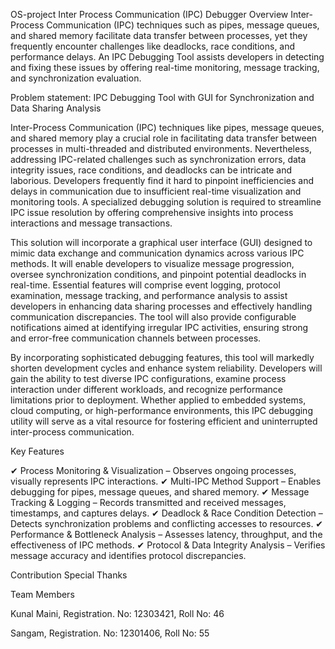 OS-project
Inter Process Communication (IPC) Debugger 
Overview
Inter-Process Communication (IPC) techniques such as pipes, message queues, and shared memory facilitate data transfer between processes, yet they frequently encounter challenges like deadlocks, race conditions, and performance delays. An IPC Debugging Tool assists developers in detecting and fixing these issues by offering real-time monitoring, message tracking, and synchronization evaluation.

Problem statement: IPC Debugging Tool with GUI for Synchronization and Data Sharing Analysis 

Inter-Process Communication (IPC) techniques like pipes, message queues, and shared memory play a crucial role in facilitating data transfer between processes in multi-threaded and distributed environments. Nevertheless, addressing IPC-related challenges such as synchronization errors, data integrity issues, race conditions, and deadlocks can be intricate and laborious. Developers frequently find it hard to pinpoint inefficiencies and delays in communication due to insufficient real-time visualization and monitoring tools. A specialized debugging solution is required to streamline IPC issue resolution by offering comprehensive insights into process interactions and message transactions. 

This solution will incorporate a graphical user interface (GUI) designed to mimic data exchange and communication dynamics across various IPC methods. It will enable developers to visualize message progression, oversee synchronization conditions, and pinpoint potential deadlocks in real-time. Essential features will comprise event logging, protocol examination, message tracking, and performance analysis to assist developers in enhancing data sharing processes and effectively handling communication discrepancies. The tool will also provide configurable notifications aimed at identifying irregular IPC activities, ensuring strong and error-free communication channels between processes. 

By incorporating sophisticated debugging features, this tool will markedly shorten development cycles and enhance system reliability. Developers will gain the ability to test diverse IPC configurations, examine process interaction under different workloads, and recognize performance limitations prior to deployment. Whether applied to embedded systems, cloud computing, or high-performance environments, this IPC debugging utility will serve as a vital resource for fostering efficient and uninterrupted inter-process communication.

Key Features

✔ Process Monitoring &amp; Visualization – Observes ongoing processes, visually represents IPC interactions. 
✔ Multi-IPC Method Support – Enables debugging for pipes, message queues, and shared memory. 
✔ Message Tracking &amp; Logging – Records transmitted and received messages, timestamps, and captures delays. 
✔ Deadlock &amp; Race Condition Detection – Detects synchronization problems and conflicting accesses to resources. 
✔ Performance &amp; Bottleneck Analysis – Assesses latency, throughput, and the effectiveness of IPC methods. 
✔ Protocol &amp; Data Integrity Analysis – Verifies message accuracy and identifies protocol discrepancies.

Contribution
Special Thanks

Team Members

Kunal Maini, Registration. No: 12303421, Roll No: 46

Sangam, Registration. No: 12301406, Roll No: 55
